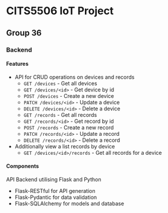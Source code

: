 # CITS5506 IoT Project

## Group 36

### Backend

#### Features

* API for CRUD operations on devices and records
  * `GET /devices` - Get all devices
  * `GET /devices/<id>` - Get device by id
  * `POST /devices` - Create a new device
  * `PATCH /devices/<id>` - Update a device
  * `DELETE /devices/<id>` - Delete a device
  * `GET /records` - Get all records
  * `GET /records/<id>` - Get record by id
  * `POST /records` - Create a new record
  * `PATCH /records/<id>` - Update a record
  * `DELETE /records/<id>` - Delete a record
* Additionally view a list records by device
  * `GET /devices/<id>/records` - Get all records for a device

#### Components

API Backend utilising Flask and Python

* Flask-RESTful for API generation
* Flask-Pydantic for data validation
* Flask-SQLAlchemy for models and database
